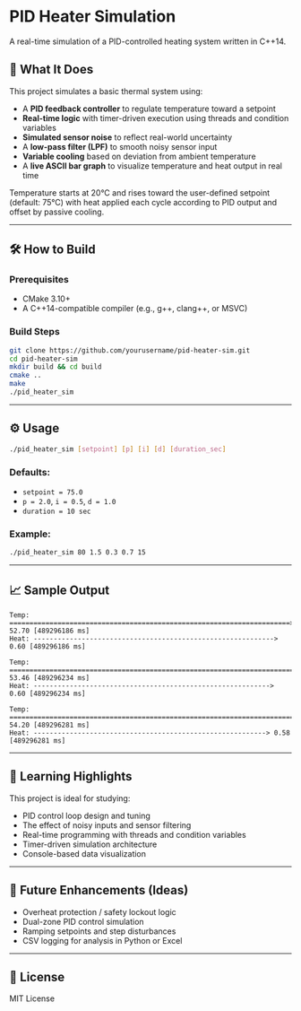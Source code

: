# PID Heater Simulation

A real-time simulation of a PID-controlled heating system written in C++14.

## 🎯 What It Does

This project simulates a basic thermal system using:
- A **PID feedback controller** to regulate temperature toward a setpoint
- **Real-time logic** with timer-driven execution using threads and condition variables
- **Simulated sensor noise** to reflect real-world uncertainty
- A **low-pass filter (LPF)** to smooth noisy sensor input
- **Variable cooling** based on deviation from ambient temperature
- A **live ASCII bar graph** to visualize temperature and heat output in real time

Temperature starts at 20°C and rises toward the user-defined setpoint (default: 75°C) with heat applied each cycle according to PID output and offset by passive cooling.

---

## 🛠 How to Build

### Prerequisites

- CMake 3.10+
- A C++14-compatible compiler (e.g., g++, clang++, or MSVC)

### Build Steps

```bash
git clone https://github.com/yourusername/pid-heater-sim.git
cd pid-heater-sim
mkdir build && cd build
cmake ..
make
./pid_heater_sim
```

---

## ⚙️ Usage

```bash
./pid_heater_sim [setpoint] [p] [i] [d] [duration_sec]
```

### Defaults:
- `setpoint = 75.0`
- `p = 2.0`, `i = 0.5`, `d = 1.0`
- `duration = 10 sec`

### Example:

```bash
./pid_heater_sim 80 1.5 0.3 0.7 15
```

---

## 📈 Sample Output

```
Temp: ======================================================================> 52.70 [489296186 ms]
Heat: ------------------------------------------------------------> 0.60 [489296186 ms]

Temp: =======================================================================> 53.46 [489296234 ms]
Heat: -----------------------------------------------------------> 0.60 [489296234 ms]

Temp: ========================================================================> 54.20 [489296281 ms]
Heat: ----------------------------------------------------------> 0.58 [489296281 ms]
```

---

## 🧠 Learning Highlights

This project is ideal for studying:

- PID control loop design and tuning
- The effect of noisy inputs and sensor filtering
- Real-time programming with threads and condition variables
- Timer-driven simulation architecture
- Console-based data visualization

---

## 🔄 Future Enhancements (Ideas)

- Overheat protection / safety lockout logic
- Dual-zone PID control simulation
- Ramping setpoints and step disturbances
- CSV logging for analysis in Python or Excel

---

## 📄 License

MIT License
